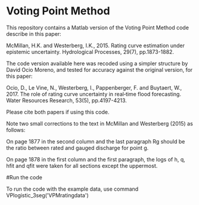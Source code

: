 # Voting Point Method

This repository contains a Matlab version of the Voting Point Method code describe in this paper:

McMillan, H.K. and Westerberg, I.K., 2015. Rating curve estimation under epistemic uncertainty. Hydrological Processes, 29(7), pp.1873-1882.

The code version available here was recoded using a simpler structure by David Ocio Moreno, and tested for accuracy against the original version, for this paper:

Ocio, D., Le Vine, N., Westerberg, I., Pappenberger, F. and Buytaert, W., 2017. The role of rating curve uncertainty in real‐time flood forecasting. Water Resources Research, 53(5), pp.4197-4213.

Please cite both papers if using this code.


Note two small corrections to the text in McMillan and Westerberg (2015) as follows:

On page 1877 in the second column and the last paragraph Rg should be the ratio between rated
and gauged discharge for point g.

On page 1878 in the first column and the first paragraph, the logs of h, q, hfit and qfit were taken
for all sections except the uppermost.

#Run the code

To run the code with the example data, use command VPlogistic_3seg('VPMratingdata')
